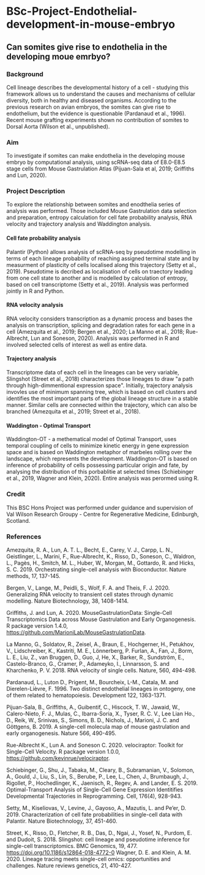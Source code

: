 # BSc-Project-Endothelial-development-in-mouse-embryo
## Can somites give rise to endothelia in the developing moue emrbyo?

### Background
Cell lineage describes the developmental history of a cell - studying this framework allows us to understand the causes and mechanisms of cellular diversity, both in healthy and diseased organisms.
According to the previous research on avian embryos, the somites can give rise to endothelium, but the evidence is questionable (Pardanaud et al., 1996).
Recent mouse grafting experiments shown no contribution of somites to Dorsal Aorta (Wilson et al., unpublished).

### Aim
To investigate if somites can make endothelia in the developing mouse embryo by computational analysis, using scRNA-seq data of E8.0-E8.5 stage cells from Mouse Gastrulation Atlas (Pijuan-Sala et al, 2019; Griffiths and Lun, 2020).

### Project Description
To explore the relationship between somites and enodthelia series of analysis was performed. Those included Mouse Gastrulation data selection and preparation, entropy calculation for cell fate probability analysis, RNA velocity and trajectory analysis and Waddington analysis.

#### Cell fate probability analysis
Palantir (Python) allows analysis of scRNA-seq by pseudotime modelling in terms of each lineage probability of reaching assigned terminal state and by measurment of plasticity of cells localised along this trajectory (Setty et al., 2019).
Pseudotime is decribed as localisation of cells on traectory leading from one cell state to another and is modelled by calculation of entropy, based on cell transcriptome (Setty et al., 2019). Analysis was performed jointly in R and Python.

#### RNA velocity analysis
RNA velocity considers transcription as a dynamic process and bases the analysis on transcription, splicing and degradation rates for each gene in a cell (Amezquita et al., 2019; Bergen et al., 2020; La Manno et al., 2018; Rue-Albrecht, Lun and Soneson, 2020). Analysis was performed in R and involved selected cells of interest as well as entire data.

#### Trajectory analysis
Transcriptome data of each cell in the lineages can be very variable, Slingshot (Street et al., 2018) characterizes those lineages to draw "a path through high-dimmentional expression space". Initially, trajectory analysis invovles use of minimum spanning tree, which is based on cell clusters and identifies the most important parts of the global lineage structure in a stable manner. Similar cells are connected within the trajectory, which can also be branched (Amezquita et al., 2019; Street et al., 2018). 

#### Waddington - Optimal Transport
Waddington-OT - a methematical model of Optimal Transport, uses temporal coupling of cells to minimize kinetic energy in gene expression space and is based on Waddington metaphor of marbeles rolling over the landscape, which represents the development. Waddington-OT is based on inference of probability of cells possessing particular origin and fate, by analysing the distribution of this porbablitie at selected times (Schiebinger et al., 2019, Wagner and Klein, 2020). Entire analysis was perormed using R.

### Credit
This BSC Hons Project was performed under guidance and supervision of Val Wilson Research Groupy - Centre for Regenerative Medicine, Edinburgh, Scotland.

### References
Amezquita, R. A., Lun, A. T. L., Becht, E., Carey, V. J., Carpp, L. N., Geistlinger, L., Marini, F., Rue-Albrecht, K., Risso, D., Soneson, C., Waldron, L., Pagѐs, H., Smitch, M. L., Huber, W., Morgan, M., Gottardo, R. and Hicks, S. C. 2019. Orchestrating single-cell analysis with Bioconductor. Nature methods, 17, 137-145.

Bergen, V., Lange, M., Peidli, S., Wolf, F. A. and Theis, F. J. 2020. Generalizing RNA velocity to transient cell states through dynamic modelling. Nature Biotechnology, 38, 1408-1414.

Griffiths, J. and Lun, A. 2020. MouseGastrulationData: Single-Cell Transcriptomics Data across Mouse Gastrulation and Early Organogenesis. R package version 1.4.0, https://github.com/MarioniLab/MouseGastrulationData.

La Manno, G., Soldatov, R., Zeisel, A., Braun, E., Hochgerner, H., Petukhov, V., Lidschreiber, K., Kastriti, M. E., Lönnerberg, P. Furlan, A., Fan, J., Borm, L. E., Liu, Z., van Bruggen, D., Guo, J, He, X., Barker, R., Sundström, E., Castelo-Branco, G., Cramer, P., Adameyko, I., Linnarsson, S. and Kharchenko, P. V. 2018. RNA velocity of single cells. Nature, 560, 494-498.

Pardanaud, L., Luton D., Prigent, M., Bourcheix, L-M., Catala, M. and Dierelen-Liѐvre, F. 1996. Two distinct endothelial lineages in ontogeny, one of them related to hematopoiesis. Development 122, 1363-1371.

Pijuan-Sala, B., Griffiths, A., Guibentif, C., Hiscock, T. W., Jawaid, W., Calero-Nieto, F. J., Mulas, C., Ibarra-Soria, X., Tyser, R. C. V., Lee Lian Ho., D., Reik, W., Srinivas, S., Simons, B. D., Nichols, J., Marioni, J. C. and Göttgens, B. 2019. A single-cell molecula map of mouse gastrulation and early organogenesis. Nature 566, 490-495. 

Rue-Albrecht K., Lun A. and Soneson C. 2020. velociraptor: Toolkit for Single-Cell Velocity. R package version 1.0.0, https://github.com/kevinrue/velociraptor.

Schiebinger, G., Shu, J., Tabaka, M., Cleary, B., Subramanian, V., Solomon, A., Gould, J., Liu, S., Lin, S., Berube, P., Lee, L., Chen, J., Brumbaugh, J., Rigollet, P., Hochedlinger, K., Jaenisch, R., Regev, A. and Lander, E. S. 2019. Optimal-Transport Analysis of Single-Cell Gene Expression Identitifies Developmental Trajectories in Reprogramming. Cell, 176(4), 928-943.

Setty, M., Kiseliovas, V., Levine, J., Gayoso, A., Mazutis, L. and Pe’er, D. 2019. Characterization of cell fate probabilities in single-cell data with Palantir. Nature Biotechnology, 37, 451-460.

Street, K., Risso, D., Fletcher,  R. B., Das, D., Ngai, J., Yosef, N., Purdom, E. and Dudoit, S. 2018. Slingshot: cell lineage and pseudotime inference for single-cell transcriptomics. BMC Genomics, 19, 477. https://doi.org/10.1186/s12864-018-4772-0
Wagner, D. E. and Klein, A. M. 2020. Lineage tracing meets single-cell omics: opportunities and challenges. Nature reviews genetics, 21, 410-427.


